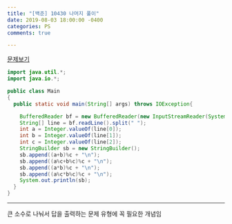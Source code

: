 ```yaml
---
title: "[백준] 10430 나머지 풀이"
date: 2019-08-03 18:00:00 -0400
categories: PS
comments: true

---
```


[문제보기](https://www.acmicpc.net/problem/10430)

```java
import java.util.*;
import java.io.*;

public class Main
{   
  public static void main(String[] args) throws IOException{

    BufferedReader bf = new BufferedReader(new InputStreamReader(System.in));
    String[] line = bf.readLine().split(" ");
    int a = Integer.valueOf(line[0]);
    int b = Integer.valueOf(line[1]);
    int c = Integer.valueOf(line[2]);
    StringBuilder sb = new StringBuilder();
    sb.append((a+b)%c + "\n");
    sb.append((a%c+b%c)%c + "\n");
    sb.append((a*b)%c + "\n");
    sb.append((a%c*b%c)%c + "\n");
    System.out.println(sb);
  }
}
```

------

큰 소수로 나눠서 답을 출력하는 문제 유형에 꼭 필요한 개념임 

